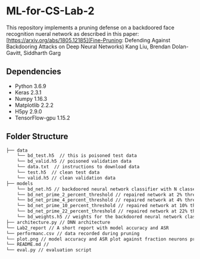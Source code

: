# ML-for-CS-Lab-2

This repository implements a pruning defense on a backdoored face recognition nueral network as described in this paper:
[https://arxiv.org/abs/1805.12185](Fine-Pruning: Defending Against Backdooring Attacks on Deep Neural Networks)
Kang Liu, Brendan Dolan-Gavitt, Siddharth Garg

##  Dependencies
   * Python 3.6.9
   * Keras 2.3.1
   * Numpy 1.16.3
   * Matplotlib 2.2.2
   * H5py 2.9.0
   * TensorFlow-gpu 1.15.2
   
## Folder Structure   
```bash
├── data
    └── bd_test.h5  // this is poisoned test data
    └── bd_valid.h5 // poisoned validation data
    └── data.txt  // instructions to download data
    └── test.h5  // clean test data
    └── valid.h5 // clean validation data
├── models
    └── bd_net.h5 // backdoored neural network classifier with N classes
    └── bd_net_prime_2_percent_threshold // repaired network at 2% threshold used with "bd_net.h5"
    └── bd_net_prime_4_percent_threshold // repaired network at 4% threshold used with "bd_net.h5"
    └── bd_net_prime_10_percent_threshold // repaired network at 10% threshold used with "bd_net.h5"
    └── bd_net_prime_22_percent_threshold // repaired network at 22% threshold used with "bd_net.h5"
    └── bd_weights.h5 // weights for the backdoored neural network classifier "bd_net.h5"
├── architecture.py // DNN architecture
└── Lab2_report // A short report with model accuracy and ASR
└── performanc.csv // data recorded during pruning
└── plot.png // model accuracy and ASR plot against fraction neurons pruned
└── README.md // 
└── eval.py // evaluation script
```
